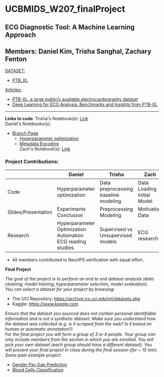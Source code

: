 # UCBMIDS_W207_finalProject<br>
## ECG Diagnostic Tool: A Machine Learning Approach<br>

Members:
Daniel Kim, Trisha Sanghal, Zachary Fenton
---
<ins>DATASET:</ins>
- [PTB_XL](https://physionet.org/content/ptb-xl/1.0.3/)</br>

<ins>Articles:</ins>
- [PTB-XL, a large publicly available electrocardiography dataset](https://www.nature.com/articles/s41597-020-0495-6#citeas)
- [Deep Learning for ECG Analysis: Benchmarks and Insights from PTB-XL](https://arxiv.org/pdf/2004.13701.pdf)
---
__Links to code__:
Trisha's Notebook(s): [Link](https://github.com/zfenton/UCBMIDS_W207_finalProject/blob/trisha-branch/ekg_classification.ipynb)<br>
Daniel's Notebooks(s):
  - [Branch Page](https://github.com/zfenton/UCBMIDS_W207_finalProject/tree/daniel_branch)
    - [Hyperparameter optimization](https://github.com/zfenton/UCBMIDS_W207_finalProject/blob/daniel_branch/hp_tuning.ipynb)
    - [Metadata Encoding](https://github.com/zfenton/UCBMIDS_W207_finalProject/blob/daniel_branch/metadata_encoding_and_parameter_optimization.ipynb)<br>
Zach's Notebook(s): [Link](https://github.com/zfenton/UCBMIDS_W207_finalProject/blob/zach_branch/ekg_test.ipynb)

### Project Contributions:

||Daniel|Trisha|Zach|
|----|------|------|----|
|Code|Hyperparameter<br> optimization|Data preprocessing<br>baseline modeling|Data Loading<br>Initial Model|
|Slides/Presentation|Experiments<br>Conclusion|Preprocessing<br>Modeling|Motivation<br>Data|
|Research|Hyperparameter Optimization Automation<br>ECG reading studies|Supervised vs<br>Unsupervised models|ECG research|

- All members contributed to NeurIPS verification with equal effort. 

__Final Project__

_The goal of the project is to perform an end to end dataset analysis (data cleaning, model training, hyperparameter selection, model evaluation).</br>
You can select a dataset for your project by browsing:</br>_
- The UCI Repository: https://archive.ics.uci.edu/ml/datasets.php</br>
- Kaggle: https://www.kaggle.com</br>

_Ensure that the dataset you sourced does not contain personal identifiable information and is not a synthetic dataset. Make sure you understand how the dataset was collected (e.g. is it scraped from the web? Is it based on human or automatic annotation?)</br>
For the final project you will form a group of 3 or 4 people. Your group can only include members from the section in which you are enrolled. You will pick your own dataset (each group should have a different dataset). You will present your final project in class during the final session (for ~ 15 min).</br>
Some past example project:</br>_
- [Gender Pay Gap Prediction](https://www.google.com/url?q=https://github.com/lokdurk/UCB_MIDS_207_Final_Project&sa=D&source=editors&ust=1708552120461013&usg=AOvVaw0RBk85oG26WLjFs7RBi6jP)
- [Blood Cells Classification](https://www.google.com/url?q=https://github.com/zacharyzimm/w207-spring-zimmerman-coker-prakash&sa=D&source=editors&ust=1708552120461318&usg=AOvVaw1jkBEJ22viQSI8R-r-XOhF)
